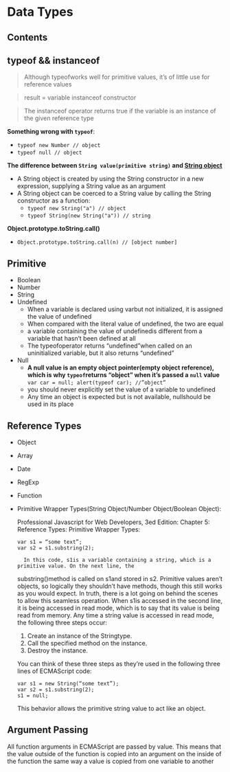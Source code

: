 # Data Types

## Contents

## typeof && instanceof

>Although typeofworks well for primitive values, it’s of little use for reference values

>result = variable instanceof constructor

>The instanceof operator returns true if the variable is an instance of the given reference type 

**Something wrong with `typeof`**:

- `typeof new Number // object`
- `typeof null // object`

**The difference between `String value(primitive string)` and [String object](http://es5.github.io/#x4.3.16)**

- A String object is created by using the String constructor in a new expression, supplying a String value as an argument
- A String object can be coerced to a String value by calling the String constructor as a function:
    - `typeof new String("a") // object`
    - `typeof String(new String("a")) // string`

**Object.prototype.toString.call()**

- `Object.prototype.toString.call(n) // [object number]`

## Primitive

- Boolean
- Number
- String
- Undefined
    - When a variable is 
declared using varbut not initialized, it is assigned the value of undefined
    - When compared with the 
literal value of undefined, the two are equal
    - a variable containing the value of undefinedis different from a variable that hasn’t been 
defined at all
    - The typeofoperator returns “undefined”when called on an uninitialized variable, but it also 
returns “undefined”
- Null
    - **A null value is an empty object pointer(empty object reference), which is why `typeof`returns “object” when it’s passed a `null` value** `var car = null; alert(typeof car); //”object”`
    - you should never explicitly set the value of a variable to undefined
    - Any time an object is expected but is not available, nullshould be 
used in its place

## Reference Types

- Object
- Array
- Date
- RegExp
- Function
- Primitive Wrapper Types(String Object/Number Object/Boolean Object):

    Professional Javascript for Web Developers, 3ed Edition: Chapter 5: Reference Types: Primitive Wrapper Types:

    ```
    var s1 = “some text”;
    var s2 = s1.substring(2);
    ```

        In this code, s1is a variable containing a string, which is a primitive value. On the next line, the 
    substring()method is called on s1and stored in s2. Primitive values aren’t objects, so logically 
    they shouldn’t have methods, though this still works as you would expect. In truth, there is a lot 
    going on behind the scenes to allow this seamless operation. When s1is accessed in the second line, 
    it is being accessed in read mode, which is to say that its value is being read from memory. Any time 
    a string value is accessed in read mode, the following three steps occur:

    1. Create an instance of the Stringtype.
    2. Call the specified method on the instance.
    3. Destroy the instance.

    You can think of these three steps as they’re used in the following three lines of ECMAScript code:
    ```
    var s1 = new String(“some text”);
    var s2 = s1.substring(2);
    s1 = null;
    ```
    This behavior allows the primitive string value to act like an object.



## Argument Passing

All function arguments in ECMAScript are passed by value. This means that the value outside of 
the function is copied into an argument on the inside of the function the same way a value is copied 
from one variable to another